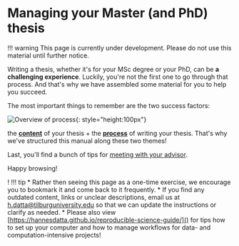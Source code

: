 # Managing your Master (and PhD) thesis

!!! warning
	This page is currently under development. Please do not use this material until further notice.


Writing a thesis, whether it's for your MSc degree or your PhD, can be
**a challenging experience**. Luckily, you're not the first one to go through
that process. And that's why we have assembled some material for you to help
you succeed.

The most important things to remember are the two success factors:

![Overview of process](/assets/overview.png){: style="height:100px"}


the [**content**](content/index.md) of your thesis + the [**process**](process/index.md) of writing your thesis.
That's why we've structured this manual along these two themes!

Last, you'll find a bunch of tips for [meeting with your advisor](meetings/one.md).

Happy browsing!


<!---


# Dr. Hannes Datta
**Key areas of expertise**<br/>
Marketing mix modeling<br/>
Causality in observational data<br/>
Data management of structured and unstructured data<br/>
Ownership versus access-based business models (streaming)

**Educational Background**<br/>
Causality in observational data<br/>
Assistant professor Tilburg University (2013-...)<br/>

**Teaching activities**<br/>
MSc Marketing Analytics and Management: Data science skills for digital and social media research (2013-...)<br/>
BSc: Digital and social media strategies (2016-2017)<br/>

**Research experience**<br/>
Published in top tier journals [Journal of Marketing](http://doi.org/10.1509/jm.15.0340),
[Journal of Marketing Research](http://doi.org/10.1509/jmr.12.0160), [Marketing Science](tiu.nu/spotify)<br/>
Most recently: online streaming (Spotify), see [tiu.nu/spotify]()<br/>


@Hannes, include some text here.
-->
!
!!! tip
	* Rather then seeing this page as a one-time exercise, we encourage you to bookmark it and come back to it frequently.
	* If you find any outdated content, links or unclear descriptions, email us at [h.datta@tilburguniversity.edu]() so that we can update the instructions or clarify as needed.
	* Please also view [https://hannesdatta.github.io/reproducible-science-guide/]() for tips how to set up your computer and how to manage workflows for data- and computation-intensive projects!
